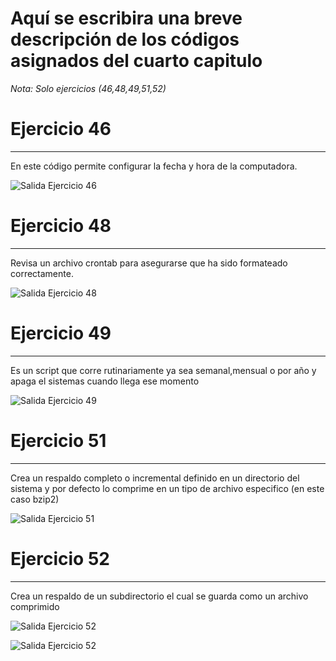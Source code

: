 # Aquí se escribira una breve descripción de los códigos asignados del cuarto capitulo 

*Nota: Solo ejercicios (46,48,49,51,52)*

# Ejercicio 46
---

En este código permite configurar la fecha y hora de la computadora.

 ![Salida Ejercicio 46](/codigosMantenimiento/Capitulo6/ejercicio46.png)

# Ejercicio 48
---

Revisa un archivo crontab para asegurarse que ha sido formateado correctamente.

 ![Salida Ejercicio 48](/codigosMantenimiento/Capitulo6/ejercicio48.png)

# Ejercicio 49
---

Es un script que corre rutinariamente ya sea semanal,mensual o por año y apaga el sistemas cuando llega ese momento

 ![Salida Ejercicio 49](/codigosMantenimiento/Capitulo6/ejercicio49.png)


# Ejercicio 51
---

Crea un respaldo completo o incremental definido en un directorio del sistema y por defecto lo comprime en un tipo de archivo especifico (en este caso bzip2)

 ![Salida Ejercicio 51](/codigosMantenimiento/Capitulo6/ejercicio51.png)

# Ejercicio 52
---

Crea un respaldo de un subdirectorio el cual se guarda como un archivo comprimido

 ![Salida Ejercicio 52](/codigosMantenimiento/Capitulo6/ejercicio52.png)

 ![Salida Ejercicio 52](/codigosMantenimiento/Capitulo6/ejercicio52_2.png)

